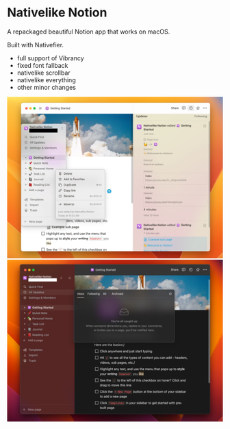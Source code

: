 # Nativelike Notion
A repackaged beautiful Notion app that works on macOS.

Built with Nativefier.

- full support of Vibrancy
- fixed font fallback
- nativelike scrollbar
- nativelike everything
- other minor changes

![Light](img/Light.JPG)
![Dark](img/Dark.JPG)
